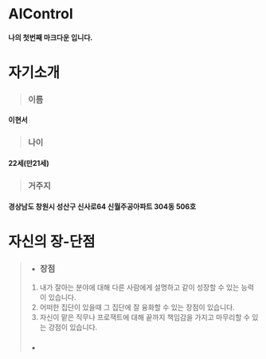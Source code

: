 # AIControl

#### 나의 첫번째 마크다운 입니다.

자기소개 
========

> ### 이름
#### 이현서

> ### 나이
#### 22세(만21세)

> ### 거주지
#### 경상남도 창원시 성산구 신사로64 신월주공아파트 304동 506호 

자신의 장-단점
=============

> * ### 장점
> 1. 내가 잘아는 분야에 대해 다른 사람에게 설명하고 같이 성장할 수 있는 능력이 있습니다.
> 2. 어떠한 집단이 있을때 그 집단에 잘 융화할 수 있는 장점이 있습니다.
> 3. 자신이 맡은 직무나 프로잭트에 대해 끝까지 책임감을 가지고 마무리할 수 있는 강점이 있습니다.
> * ### 
